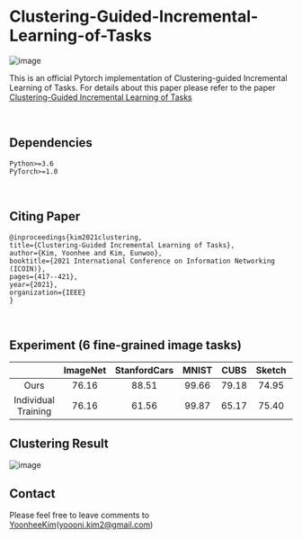 # Clustering-Guided-Incremental-Learning-of-Tasks

![image](https://user-images.githubusercontent.com/47030528/116374735-89a06000-a849-11eb-8ac7-57221ee0e181.png)

This is an official Pytorch implementation of Clustering-guided Incremental Learning of Tasks. For details about this paper please refer to the paper [Clustering-Guided Incremental Learning of Tasks](https://ieeexplore.ieee.org/abstract/document/9334003) 

<br>


## Dependencies
    Python>=3.6
    PyTorch>=1.0
<br>


## Citing Paper

    @inproceedings{kim2021clustering,
    title={Clustering-Guided Incremental Learning of Tasks},
    author={Kim, Yoonhee and Kim, Eunwoo},
    booktitle={2021 International Conference on Information Networking (ICOIN)},
    pages={417--421},
    year={2021},
    organization={IEEE}
    }
    
<br>    
    

## Experiment (6 fine-grained image tasks)

|               |   ImageNet   | StanfordCars |     MNIST    |     CUBS     |    Sketch    |    Flowers   |
|:-------------:|:------------:|:------------:|:------------:|:------------:|:------------:|:------------:|
| Ours      |    76.16     |    88.51     |    99.66     |    79.18     |    74.95     |    88.14     |
| Individual Training      |    76.16     |    61.56     |    99.87     |    65.17     |    75.40     |    59.73     | 



## Clustering Result
![image](https://user-images.githubusercontent.com/47030528/116376361-244d6e80-a84b-11eb-9fe2-60ea9c2bcf8c.png)


## Contact
Please feel free to leave comments to [YoonheeKim](https://github.com/Yooon-hee2)(yoooni.kim2@gmail.com)
